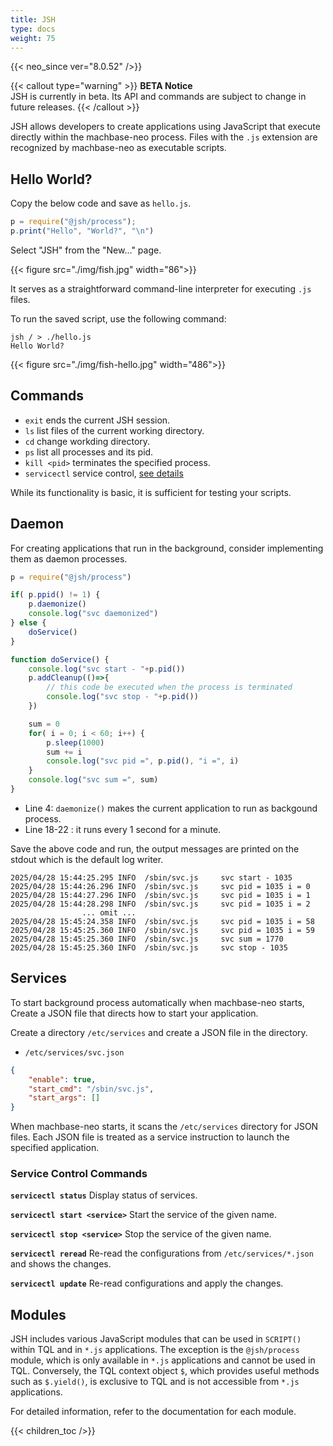 ```yaml
---
title: JSH
type: docs
weight: 75
---
```


{{< neo_since ver="8.0.52" />}}

{{< callout type="warning" >}}
**BETA Notice**<br/>
JSH is currently in beta. Its API and commands are subject to change in future releases.
{{< /callout >}}


JSH allows developers to create applications using JavaScript that execute directly within the machbase-neo process.
Files with the `.js` extension are recognized by machbase-neo as executable scripts.

## Hello World?

Copy the below code and save as `hello.js`.

```js
p = require("@jsh/process");
p.print("Hello", "World?", "\n")
```

Select "JSH" from the "New..." page.

{{< figure src="./img/fish.jpg" width="86">}}

It serves as a straightforward command-line interpreter for executing `.js` files.

To run the saved script, use the following command:

```
jsh / > ./hello.js
Hello World? 
```

{{< figure src="./img/fish-hello.jpg" width="486">}}


## Commands

- `exit` ends the current JSH session.
- `ls` list files of the current working directory.
- `cd` change workding directory.
- `ps` list all processes and its pid.
- `kill <pid>` terminates the specified process.
- `servicectl` service control, [see details](#service-control-commands)

While its functionality is basic, it is sufficient for testing your scripts.

## Daemon

For creating applications that run in the background, consider implementing them as daemon processes.

```js {linenos=table,hl_lines=[4,"18-22"],linenostart=1}
p = require("@jsh/process")

if( p.ppid() != 1) {
    p.daemonize()
    console.log("svc daemonized")
} else {
    doService()
}

function doService() {
    console.log("svc start - "+p.pid())
    p.addCleanup(()=>{
        // this code be executed when the process is terminated
        console.log("svc stop - "+p.pid())
    })

    sum = 0
    for( i = 0; i < 60; i++) {
        p.sleep(1000)
        sum += i
        console.log("svc pid =", p.pid(), "i =", i)
    }
    console.log("svc sum =", sum)
}
```

- Line 4: `daemonize()` makes the current application to run as backgound process.
- Line 18-22 : it runs every 1 second for a minute.

Save the above code and run, the output messages are printed on the stdout which is the default log writer.

```
2025/04/28 15:44:25.295 INFO  /sbin/svc.js     svc start - 1035
2025/04/28 15:44:26.296 INFO  /sbin/svc.js     svc pid = 1035 i = 0
2025/04/28 15:44:27.296 INFO  /sbin/svc.js     svc pid = 1035 i = 1
2025/04/28 15:44:28.298 INFO  /sbin/svc.js     svc pid = 1035 i = 2
                ... omit ...
2025/04/28 15:45:24.358 INFO  /sbin/svc.js     svc pid = 1035 i = 58
2025/04/28 15:45:25.360 INFO  /sbin/svc.js     svc pid = 1035 i = 59
2025/04/28 15:45:25.360 INFO  /sbin/svc.js     svc sum = 1770
2025/04/28 15:45:25.360 INFO  /sbin/svc.js     svc stop - 1035

```

## Services

To start background process automatically when machbase-neo starts,
Create a JSON file that directs how to start your application.

Create a directory `/etc/services` and create a JSON file in the directory.

- `/etc/services/svc.json`

```json
{
    "enable": true,
    "start_cmd": "/sbin/svc.js",
    "start_args": []
}
```

When machbase-neo starts, it scans the `/etc/services` directory for JSON files.
Each JSON file is treated as a service instruction to launch the specified application.


### Service Control Commands

**`servicectl status`** Display status of services.

**`servicectl start <service>`** Start the service of the given name.

**`servicectl stop <service>`** Stop the service of the given name.

**`servicectl reread`** Re-read the configurations from `/etc/services/*.json` and shows the changes.

**`servicectl update`** Re-read configurations and apply the changes.

## Modules
JSH includes various JavaScript modules that can be used in `SCRIPT()` within TQL and in `*.js` applications.
The exception is the `@jsh/process` module, which is only available in `*.js` applications and cannot be used in TQL.
Conversely, the TQL context object `$`, which provides useful methods such as `$.yield()`, is exclusive to TQL and is not accessible from `*.js` applications.

For detailed information, refer to the documentation for each module.

{{< children_toc />}}
